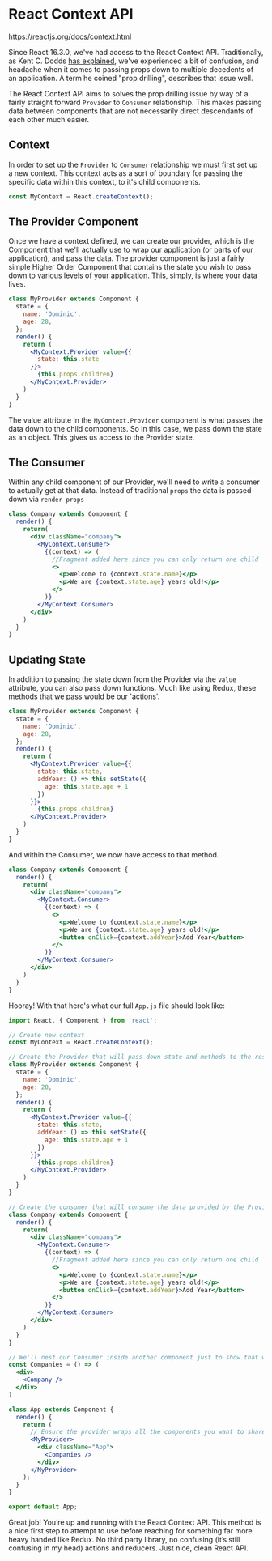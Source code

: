 # React Context API

https://reactjs.org/docs/context.html

Since React 16.3.0, we've had access to the React Context API. Traditionally, as Kent C. Dodds [has explained](https://blog.kentcdodds.com/prop-drilling-bb62e02cb691), we've experienced a bit of confusion, and headache when it comes to passing props down to multiple decedents of an application. A term he coined "prop drilling", describes that issue well.

The React Context API aims to solves the prop drilling issue by way of a fairly straight forward `Provider` to `Consumer` relationship. This makes passing data between components that are not necessarily direct descendants of each other much easier.

## Context

In order to set up the `Provider` to `Consumer` relationship we must first set up a new context. This context acts as a sort of boundary for passing the specific data within this context, to it's child components.

```jsx
const MyContext = React.createContext();
```

## The Provider Component

Once we have a context defined, we can create our provider, which is the Component that we'll actually use to wrap our application (or parts of our application), and pass the data. The provider component is just a fairly simple Higher Order Component that contains the state you wish to pass down to various levels of your application. This, simply, is where your data lives.

```jsx
class MyProvider extends Component {
  state = {
    name: 'Dominic',
    age: 28,
  };
  render() {
    return (
      <MyContext.Provider value={{
        state: this.state
      }}>
        {this.props.children}
      </MyContext.Provider>
    )
  }
}
```

The value attribute in the `MyContext.Provider` component is what passes the data down to the child components. So in this case, we pass down the state as an object. This gives us access to the Provider state.

## The  Consumer

Within any child component of our Provider, we'll need to write a consumer to actually get at that data. Instead of  traditional `props` the data is passed down via `render props`

```jsx
class Company extends Component {
  render() {
    return(
      <div className="company">
        <MyContext.Consumer>
          {(context) => (
            //Fragment added here since you can only return one child
            <>
              <p>Welcome to {context.state.name}</p>
              <p>We are {context.state.age} years old!</p>
            </>
          )}
        </MyContext.Consumer>
      </div>
    )
  }
}
```

## Updating State

In addition to passing the state down from the Provider via the `value` attribute, you can also pass down functions. Much like using Redux, these methods that we pass would be our 'actions'.

```jsx
class MyProvider extends Component {
  state = {
    name: 'Dominic',
    age: 28,
  };
  render() {
    return (
      <MyContext.Provider value={{
        state: this.state,
        addYear: () => this.setState({
          age: this.state.age + 1
        })
      }}>
        {this.props.children}
      </MyContext.Provider>
    )
  }
}
```

And within the Consumer, we now have access to that method.

```jsx
class Company extends Component {
  render() {
    return(
      <div className="company">
        <MyContext.Consumer>
          {(context) => (
            <>
              <p>Welcome to {context.state.name}</p>
              <p>We are {context.state.age} years old!</p>
              <button onClick={context.addYear}>Add Year</button>
            </>
          )}
        </MyContext.Consumer>
      </div>
    )
  }
}
```

Hooray! With that here's what our full `App.js` file should look like:

```jsx
import React, { Component } from 'react';

// Create new context
const MyContext = React.createContext();

// Create the Provider that will pass down state and methods to the rest of the application.
class MyProvider extends Component {
  state = {
    name: 'Dominic',
    age: 28,
  };
  render() {
    return (
      <MyContext.Provider value={{
        state: this.state,
        addYear: () => this.setState({
          age: this.state.age + 1
        })
      }}>
        {this.props.children}
      </MyContext.Provider>
    )
  }
}

// Create the consumer that will consume the data provided by the Provider.
class Company extends Component {
  render() {
    return(
      <div className="company">
        <MyContext.Consumer>
          {(context) => (
            //Fragment added here since you can only return one child
            <>
              <p>Welcome to {context.state.name}</p>
              <p>We are {context.state.age} years old!</p>
              <button onClick={context.addYear}>Add Year</button>
            </>
          )}
        </MyContext.Consumer>
      </div>
    )
  }
}

// We'll nest our Consumer inside another component just to show that we don't need to pass props to each component.
const Companies = () => (
  <div>
    <Company />
  </div>
)

class App extends Component {
  render() {
    return (
      // Ensure the provider wraps all the components you want to share data between.
      <MyProvider>
        <div className="App">
          <Companies />
        </div>
      </MyProvider>
    );
  }
}

export default App;
```

Great job! You’re up and running with the React Context API. This method is a nice first step to attempt to use before reaching for something far more heavy handed like Redux. No third party library, no confusing (it’s still confusing in my head) actions and reducers. Just nice, clean React API.